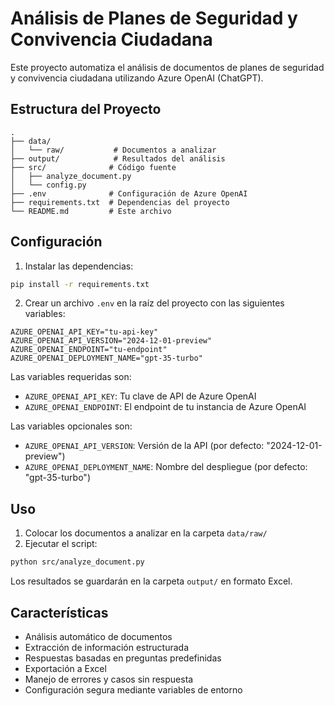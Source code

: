 # Análisis de Planes de Seguridad y Convivencia Ciudadana

Este proyecto automatiza el análisis de documentos de planes de seguridad y convivencia ciudadana utilizando Azure OpenAI (ChatGPT).

## Estructura del Proyecto

```
.
├── data/
│   └── raw/           # Documentos a analizar
├── output/            # Resultados del análisis
├── src/              # Código fuente
│   ├── analyze_document.py
│   └── config.py
├── .env              # Configuración de Azure OpenAI
├── requirements.txt  # Dependencias del proyecto
└── README.md         # Este archivo
```

## Configuración

1. Instalar las dependencias:
```bash
pip install -r requirements.txt
```

2. Crear un archivo `.env` en la raíz del proyecto con las siguientes variables:
```
AZURE_OPENAI_API_KEY="tu-api-key"
AZURE_OPENAI_API_VERSION="2024-12-01-preview"
AZURE_OPENAI_ENDPOINT="tu-endpoint"
AZURE_OPENAI_DEPLOYMENT_NAME="gpt-35-turbo"
```

Las variables requeridas son:
- `AZURE_OPENAI_API_KEY`: Tu clave de API de Azure OpenAI
- `AZURE_OPENAI_ENDPOINT`: El endpoint de tu instancia de Azure OpenAI

Las variables opcionales son:
- `AZURE_OPENAI_API_VERSION`: Versión de la API (por defecto: "2024-12-01-preview")
- `AZURE_OPENAI_DEPLOYMENT_NAME`: Nombre del despliegue (por defecto: "gpt-35-turbo")

## Uso

1. Colocar los documentos a analizar en la carpeta `data/raw/`
2. Ejecutar el script:
```bash
python src/analyze_document.py
```

Los resultados se guardarán en la carpeta `output/` en formato Excel.

## Características

- Análisis automático de documentos
- Extracción de información estructurada
- Respuestas basadas en preguntas predefinidas
- Exportación a Excel
- Manejo de errores y casos sin respuesta
- Configuración segura mediante variables de entorno